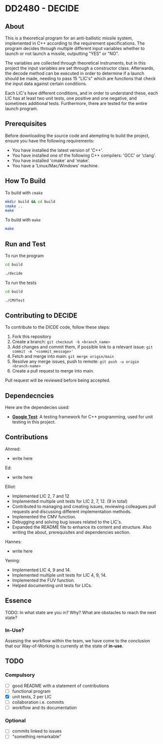 # DD2480 - DECIDE

## About

This is a theoretical program for an anti-ballistic missile system, implemented in C++ according to the requirement specifications. The program decides through multiple different input variables whether to launch or not launch a missile, outputting "YES" or "NO".

The variables are collected through theoretical instruments, but in this project the input variables are set through a constructor class. Afterwards, the decode method can be executed in order to determine if a launch should be made, needing to pass 15 "LIC's" which are functions that check the input data against certain conditions.

Each LIC's have different conditions, and in order to understand these, each LIC has at least two unit tests, one positive and one negative, and sometimes additional tests. Furthermore, there are tested for the entire launch program.

## Prerequisites 

Before downloading the source code and atempting to build the project, ensure you have the following requirements:
* You have installed the latest version of 'C++'.
* You have installed one of the following C++ compilers: 'GCC' or 'clang'.
* You have installed 'cmake' and 'make'.
* You have a 'Linux/Mac/Windows' machine.

## How To Build

To build with `cmake`

```bash
mkdir build && cd build
cmake ..
make
```

To build with `make`

```bash
make
```

## Run and Test

To run the program

```bash
cd build
```

```bash
./decide
```

To run the tests

```bash
cd build
```

```bash
./CMVTest
```

## Contributing to DECIDE

To contribute to the DICDE code, follow these steps:
1. Fork this repository
2. Create a branch: `git checkout -b <branch_name>`
3. Add changes and commit them, if possible link to a relevant issue: `git commit -m '<commit_message>'`
4. Fetch and merge into main: `git merge origin/main`
5. Resolve any merge issues, push to remote: `git push -u origin <branch-name>`
6. Create a pull request to merge into main.

Pull request will be reviewed before being accepted.

## Dependecncies

Here are the dependecies used:
- [**Google Test**](https://google.github.io/googletest/primer.html): A testing framework for C++ programming, used for unit testing in this project. 

## Contributions

Ahmed:
- write here

Ed:
- write here

Elliot:
- Implemented LIC 2, 7 and 12
- Implemented multiple unit tests for LIC 2, 7, 12. (9 in total)
- Contributed to managing and creating issues, reviewing colleagues pull requests and discussing different implementation methods.
- Implemented the CMV function.
- Debugging and solving bug issues related to the LIC's.
- Expanded the README file to enhance its content and structure. Also writing the about, prerequisites and dependencies section.

Hannes:
- write here

Yening:
- Implemented LIC 4, 9 and 14.
- Implemented multiple unit tests for LIC 4, 9, 14.
- Implemented the FUV function.
- Helped documenting unit tests for LICs.

## Essence

TODO:
In what state are you in? Why? What are obstacles to reach the next state?

### In-Use?

Assesing the workflow within the team, we have come to the conclusion that our Way-of-Working is currently at the state of **in-use**. 

## TODO

### Compulsory

- [ ] good README with a statement of contributions
- [ ] functional program
- [x] unit tests, 2 per LIC
- [ ] collaboration i.e. commits
- [ ] workflow and its documentation

### Optional

- [ ] commits linked to issues
- [ ] "something remarkable"
